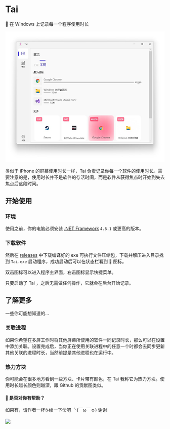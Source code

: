 # Tai
👻 在 Windows 上记录每一个程序使用时长

<img src="index.jpg" width=600 />

类似于 iPhone 的屏幕使用时长一样，Tai 负责记录你每一个软件的使用时长。需要注意的是，使用时长并不是软件的存活时间，而是软件从获得焦点时开始到失去焦点后这段时间。

## 开始使用

### 环境

使用之前，你的电脑必须安装 [.NET Framework](https://dotnet.microsoft.com/en-us/download/dotnet-framework) `4.6.1` 或更高的版本。

### 下载软件

然后在 [releases](https://github.com/Planshit/Tai/releases) 中下载编译好的 exe 可执行文件压缩包，下载并解压进入目录找到 `Tai.exe` 启动程序，成功启动后可以在状态栏看到 👻 图标。

双击图标可以进入程序主界面，右击图标显示快捷菜单。

只要启动了 Tai ，之后无需做任何操作，它就会在后台开始记录。

## 了解更多

一些你可能想知道的...

### 关联进程

如果你希望在多屏工作时将其他屏幕所使用的软件一同记录时长，那么可以在设置中添加关联。设置完成后，当你正在使用关联进程中的任意一个时都会去同步更新其他关联的进程时长，当然前提是其他进程也在运行中。

### 热力方块

你可能会在很多地方看到一些方块、卡片带有颜色，在 Tai 我称它为热力方块。使用时长越长颜色则越深，跟 Github 的贡献图类似。



#### 👻 是否对你有帮助？

如果有，请作者一杯☕续一下命吧 ╰(￣ω￣ｏ) 谢谢

![](https://raw.githubusercontent.com/Planshit/ProjectEye/master/donate.jpg)

